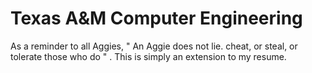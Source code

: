 # Texas A&M Computer Engineering


As a reminder to all Aggies, " An Aggie does not lie. cheat, or steal, or tolerate those who do " . This is simply an extension to my resume.

